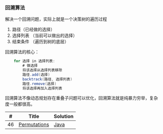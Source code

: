 ### 回溯算法
解决一个回溯问题，实际上就是一个决策树的遍历过程
1. 路径（已经做的选择）
2. 选择列表 （当前可以做出的选择）
3. 结束条件 （遍历到树的底层）

回溯算法的核心：
```java
    for 选择 in 选择列表:
        # 做选择
        将该选择从选择列表移除
        路径.add(选择)
        backtrack(路径, 选择列表)
        路径.remove(选择)
        将该选择再加入选择列表
```

回溯算法不像动态规划存在重叠子问题可以优化，回溯算法就是纯暴力穷举，复杂度一般都很高。

| # | Title | Solution |
|---| ----- | -------- |
| 46 | [Permutations](https://leetcode-cn.com/problems/permutations/) | [Java](https://github.com/GeorgeCh2/review-self/blob/master/study/leetcode/BackTrack/Permutations.java)|